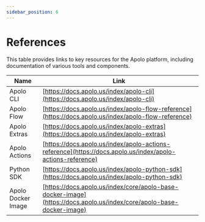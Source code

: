 ```yaml
---
sidebar_position: 6
---
```


# References

This table provides links to key resources for the Apolo platform, including documentation of various tools and components.

|Name| Link|
|----|-----|
|Apolo CLI|[https://docs.apolo.us/index/apolo-cli](https://docs.apolo.us/index/apolo-cli)|
|Apolo Flow|[https://docs.apolo.us/index/apolo-flow-reference](https://docs.apolo.us/index/apolo-flow-reference)|
|Apolo Extras|[https://docs.apolo.us/index/apolo-extras](https://docs.apolo.us/index/apolo-extras)|
|Apolo Actions|[https://docs.apolo.us/index/apolo-actions-reference](https://docs.apolo.us/index/apolo-actions-reference)|
|Python SDK|[https://docs.apolo.us/index/apolo-python-sdk](https://docs.apolo.us/index/apolo-python-sdk)|
|Apolo Docker Image|[https://docs.apolo.us/index/core/apolo-base-docker-image](https://docs.apolo.us/index/core/apolo-base-docker-image)|